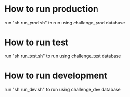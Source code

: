 # How to run production

run "sh run_prod.sh" to run using challenge_prod database

# How to run test

run "sh run_test.sh" to run using challenge_test database

# How to run development

run "sh run_dev.sh" to run using challenge_dev database
